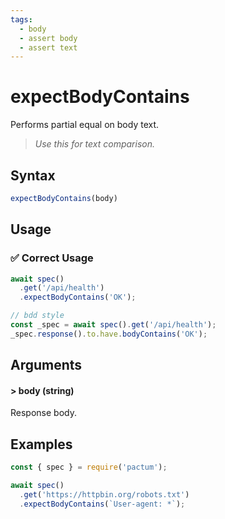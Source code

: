 ```yaml
---
tags:
  - body
  - assert body
  - assert text
---
```


# expectBodyContains

Performs partial equal on body text. 

> *Use this for text comparison.*

## Syntax

```js
expectBodyContains(body)
```

## Usage

### ✅  Correct Usage

```js 
await spec()
  .get('/api/health')
  .expectBodyContains('OK');
```

```js 
// bdd style
const _spec = await spec().get('/api/health');
_spec.response().to.have.bodyContains('OK');
```

## Arguments

#### > body (string)

Response body.

## Examples

```js
const { spec } = require('pactum');

await spec()
  .get('https://httpbin.org/robots.txt')
  .expectBodyContains(`User-agent: *`);
```